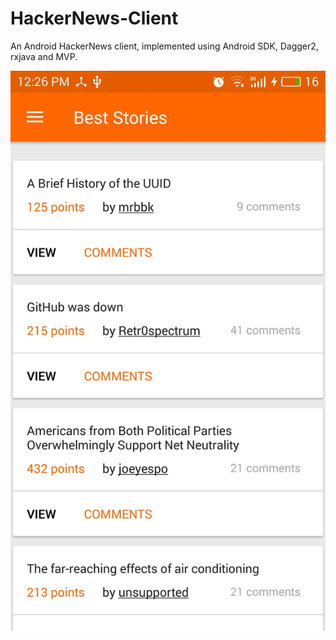 # HackerNews-Client

An Android HackerNews client, implemented using Android SDK, Dagger2, rxjava and MVP. 

![Alt text](/images/main-screen.jpg?raw=false "Optional Title")
